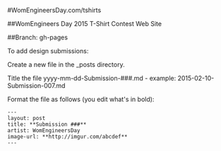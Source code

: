 #WomEngineersDay.com/tshirts

##WomEngineers Day 2015 T-Shirt Contest Web Site

##Branch: gh-pages

To add design submissions:

Create a new file in the _posts directory.

Title the file yyyy-mm-dd-Submission-###.md - example: 2015-02-10-Submission-007.md

Format the file as follows (you edit what's in bold):

```
---
layout: post
title: **Submission ###**
artist: WomEngineersDay
image-url: **http://imgur.com/abcdef**
---
```
